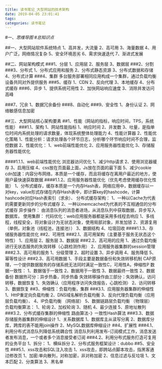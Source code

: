 ```yaml
---
title: 读书笔记_大型网站的技术架构
date: 2019-04-05 23:01:41
tags:
categories: 读书笔记
---
```

#一、*思维导图*
#*总知识点*

##一、大型网站软件系统特点
	1、高并发，大流量
	2、高可用
	3、海量数据
	4、用户广泛，网络情况复杂
	5、安全环境恶劣
	6、需求快速迭代
	7、渐进式发展

##二、网站架构模式
###1、分层
	1、应用层
	2、服务层
	3、数据层
###2、分割
###3、分布式
	1、分布式应用和服务
	2、分布式静态资源
	3、分布式数据和存储
	4、分布式计算
###4、集群
	多台服务部署相同应用构成一个集群，通过负载均衡设备共同对外提供服务
###5、缓存
	1、CDN
	2、反向代理
	3、本地缓存
	4、分布式缓存
###6、异步
	1、提供系统可用性
	2、加快网站响应速度
	3、消除并发访问高峰

###7、冗余
	1、数据冗余备份
###8、自动化
###9、安全性
	1、身份认证
	2、网络敏感信息加密

##三、大型网站核心架构要素
##1、性能（网站的指标，响应时间，TPS，系统性能）
	###1.1、架构
	1、网站性能指标
		1、响应时间
		2、并发数
		3、吐量，是指单位时间内系统处理的请求数量，体现系统整体处理能力
		4、性能计算器
	2、性能优化策略
		1、性能分析：请求处理各个环节日志，分析哪个环节响应时间不合理，监控数据
		2、性能优化：
			1、web前端性能优化
			2、应用服务器性能优化
			3、存储服务器性能优化

####1.1.1、web前端性能优化
	浏览器访问优化
	1、减少http请求
	2、使用浏览器缓存
	3、启用压缩
	4、css放在页面最上面，Js放在页面的最下面
	5、减少cookie
	cdn加速：内容分布网络，本质是一个缓存，而且将缓存在离用户最近的地方，使用户最快速获取数据
####1.1.2、应用服务器性能优化（优先考虑使用缓存优化性能）
	1、分布式缓存，缓存本质是一个内存Hash表，网络应用中，数据缓存以一对key，value形式存储在内存Hash表中，即计算key的hashcode，计算hashcode对应Hash表索引（求余）、
	分布式缓存架构：
		1、一种以Cache为代表的需要更新同步的分布式缓存
		2、一种以memcached为代表的不互相通信的分布式缓存
	异步操作：
		由消息队列的消息者进场，从消息队列中获取数据，异步写入数据库，
	使用集群：
	代码优化：web应用服务器都是采用多线程去响应
		1、多线程，线程安全，将对象设计为无状态对象，使用局部对象，并发加锁
		2、资源复用（单例，对象池（线程池，连接池））
		3、数据结构
		4、垃圾回收
####1.1.3、存储服务器性能优化
##2、可用性
###2.1、高可用架构（主要基于服务无状态这个特性）
	1、应用层
	2、服务层
	3、数据层
###2.2、高可用的应用
	1、通过负载均衡进行无状态服务的失效转移（心跳检测作用）
	2、应用服务器集群的session管理
###2.3、高可用的服务
	1、分级管理
	2、超时设置
	3、异步调用
	4、服务降低
	5、幂等性设计
###2.3、高可用数据
	1、手段主要是数据备份和失效转移机制
	CAP原理，一个提供数据服务的存储系统无法同时满足一致性C，可用性A，伸缩性P
	数据一致性：
		1、数据强于一致性
		2、数据用于一致性
		3、数据最终一致性
	2、数据备份
		数据热可分：异步热备，同步热备
	失效转移操作由三部分：失效确认，访问转移，数据恢复
		1、失效确认（应用程序访问失效报告，心跳检测）
		2、访问转移
		3、数据恢复
##3、伸缩性：负载均衡，集群
###3.1、应用服务器集群的伸缩性
	1、HttP重定向负载均衡
	2、DNS域名解析负载均衡
	3、反向代理负载均衡（应用层负载均衡）、
	4、IP负载均衡  （网络层）
	5、数据链路层负载均衡 （物理层）
	负载均衡算法：
	1、轮询
	2、加权轮询
	3、随机
	4、最少连接
	5、原地址散列
###3.2、分布式缓存集群的伸缩性
	路由算法-》一致性Hash算法
###3.3、数据存储服务器集群的伸缩设计
	1、关系数据库
		1、数据库主从读写分离
		2、数据库分库，跨库的表不能用join操作
	2、MySQL数据库伸缩设计
##4、扩展性
###4.1、利用分布式消息队列降低系统耦合性
	消息队列利用发布-订阅模式工作，消息发送者发布消息，一个或者多个消息接受者订阅
###4.2、利用分布式服务打造可复用的业务平台
	1、拆分：
		1、横纵拆分
	2、分布式服务框架设计：dubbo
##5、安全性
###5.1、xss攻击和SQL注入攻击
	1、xss攻击，即跨站点脚本攻击，指黑客通过修改页
		1、加密:单向散列，对称加密，非对称加密
	2、信息过滤与反垃圾
		1、文本匹配
		2、分类算法
		3、黑名单

	








